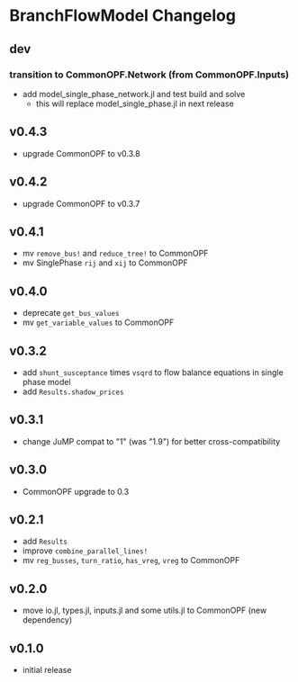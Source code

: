 # BranchFlowModel Changelog

## dev

### transition to CommonOPF.Network (from CommonOPF.Inputs)
- add model_single_phase_network.jl and test build and solve
    - this will replace model_single_phase.jl in next release

## v0.4.3
- upgrade CommonOPF to v0.3.8

## v0.4.2
- upgrade CommonOPF to v0.3.7

## v0.4.1
- mv `remove_bus!` and `reduce_tree!` to CommonOPF
- mv SinglePhase `rij` and `xij` to CommonOPF

## v0.4.0
- deprecate `get_bus_values`
- mv `get_variable_values` to CommonOPF

## v0.3.2
- add `shunt_susceptance` times `vsqrd` to flow balance equations in single phase model
- add `Results.shadow_prices`

## v0.3.1
- change JuMP compat to "1" (was "1.9") for better cross-compatibility

## v0.3.0
- CommonOPF upgrade to 0.3

## v0.2.1
- add `Results`
- improve `combine_parallel_lines!`
- mv `reg_busses`, `turn_ratio`, `has_vreg`, `vreg` to CommonOPF

## v0.2.0
- move io.jl, types.jl, inputs.jl and some utils.jl to CommonOPF (new dependency)

## v0.1.0
- initial release
